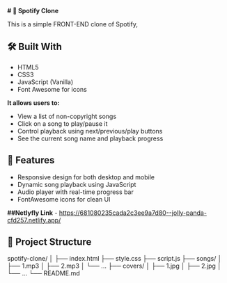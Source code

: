 **# 🎵 Spotify Clone**

This is a simple FRONT-END clone of Spotify, 

## 🛠️ Built With
- HTML5  
- CSS3  
- JavaScript (Vanilla)
- Font Awesome for icons

**It allows users to:**
- View a list of non-copyright songs
- Click on a song to play/pause it
- Control playback using next/previous/play buttons
- See the current song name and playback progress

## 🚀 Features

- Responsive design for both desktop and mobile
- Dynamic song playback using JavaScript
- Audio player with real-time progress bar
- FontAwesome icons for clean UI

**##Netlyfly Link** - https://681080235cada2c3ee9a7d80--jolly-panda-cfd257.netlify.app/

## 📂 Project Structure
spotify-clone/ │ ├── index.html ├── style.css ├── script.js ├── songs/ │ ├── 1.mp3 │ ├── 2.mp3 │ └── ... ├── covers/ │ ├── 1.jpg │ ├── 2.jpg │ └── ... └── README.md

